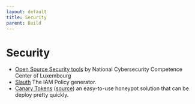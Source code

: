 ```yaml
---
layout: default
title: Security
parent: Build
---
```


# Security

- [Open Source Security tools](https://github.com/NC3-LU/) by National Cybersecurity Competence Center of Luxembourg
- [Slauth](https://www.slauth.io) The IAM Policy generator.
- [Canary Tokens](https://canarytokens.org/generate) ([source](https://github.com/thinkst/canarytokens)) an easy-to-use honeypot solution that can be deploy pretty quickly.